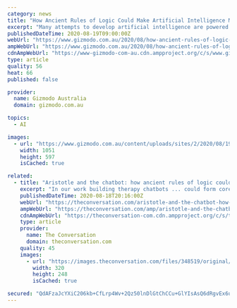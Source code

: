 ```yaml
---
category: news
title: "How Ancient Rules of Logic Could Make Artificial Intelligence More Human"
excerpt: "Many attempts to develop artificial intelligence are powered by powerful systems of mathematical logic. They tend to produce results that make logical sense to a computer program — but the result is not very human."
publishedDateTime: 2020-08-19T09:00:00Z
webUrl: "https://www.gizmodo.com.au/2020/08/how-ancient-rules-of-logic-could-make-artificial-intelligence-more-human/"
ampWebUrl: "https://www.gizmodo.com.au/2020/08/how-ancient-rules-of-logic-could-make-artificial-intelligence-more-human/amp/"
cdnAmpWebUrl: "https://www-gizmodo-com-au.cdn.ampproject.org/c/s/www.gizmodo.com.au/2020/08/how-ancient-rules-of-logic-could-make-artificial-intelligence-more-human/amp/"
type: article
quality: 56
heat: 66
published: false

provider:
  name: Gizmodo Australia
  domain: gizmodo.com.au

topics:
  - AI

images:
  - url: "https://www.gizmodo.com.au/content/uploads/sites/2/2020/08/19/aristotle.png"
    width: 1051
    height: 597
    isCached: true

related:
  - title: "Aristotle and the chatbot: how ancient rules of logic could make artificial intelligence more human"
    excerpt: "In our work building therapy chatbots ... could form core components of an artificial general intelligence (AGI). This is a very simple example, but more complex and expressive statements are ..."
    publishedDateTime: 2020-08-18T20:16:00Z
    webUrl: "https://theconversation.com/aristotle-and-the-chatbot-how-ancient-rules-of-logic-could-make-artificial-intelligence-more-human-142811"
    ampWebUrl: "https://theconversation.com/amp/aristotle-and-the-chatbot-how-ancient-rules-of-logic-could-make-artificial-intelligence-more-human-142811"
    cdnAmpWebUrl: "https://theconversation-com.cdn.ampproject.org/c/s/theconversation.com/amp/aristotle-and-the-chatbot-how-ancient-rules-of-logic-could-make-artificial-intelligence-more-human-142811"
    type: article
    provider:
      name: The Conversation
      domain: theconversation.com
    quality: 45
    images:
      - url: "https://images.theconversation.com/files/348519/original/file-20200721-174332-o3yr6f.jpg?ixlib=rb-1.1.0&q=45&auto=format&w=320&h=248&fit=crop"
        width: 320
        height: 248
        isCached: true

secured: "QdAFzaJcYXiC206kb+CfLrp4Wv+2Qz50lnDlGtChCCu+GlYIsAsQ6dRgvEx6uzpwQ8f5IJgwKc+jlvCmytRnVTW4zW8pbI75ndflSG50DeLkHQkxg2j9y3kVqMi3egVmc03qrrotNUigLgw/GhF8IVKcc4BwAqHPIKeVBnCwd41RodhiHyOGejSkADVkuWkeQY92rCNVG8g269KDvOVpWyM6dWQgIBpieecxDJfo47ypuDhcdntaIPh5J33eUcLDa9dp4mKaLVXwKy0wb94OzZXKb3EyZoraDZZ7L1b7VtsfP/UYTo0FIg1FNRPZwDp9YnvjlJErBOtmGF4cmuIpGA==;YMlbOhO0dVr7mPd1yEgJ4A=="
---
```


